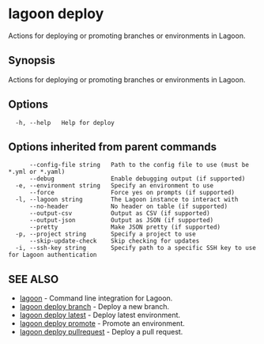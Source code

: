 # lagoon deploy

Actions for deploying or promoting branches or environments in Lagoon.

## Synopsis

Actions for deploying or promoting branches or environments in Lagoon.

## Options

```text
  -h, --help   Help for deploy
```

## Options inherited from parent commands

```text
      --config-file string   Path to the config file to use (must be *.yml or *.yaml)
      --debug                Enable debugging output (if supported)
  -e, --environment string   Specify an environment to use
      --force                Force yes on prompts (if supported)
  -l, --lagoon string        The Lagoon instance to interact with
      --no-header            No header on table (if supported)
      --output-csv           Output as CSV (if supported)
      --output-json          Output as JSON (if supported)
      --pretty               Make JSON pretty (if supported)
  -p, --project string       Specify a project to use
      --skip-update-check    Skip checking for updates
  -i, --ssh-key string       Specify path to a specific SSH key to use for Lagoon authentication
```

## SEE ALSO

* [lagoon](lagoon.md)     - Command line integration for Lagoon.
* [lagoon deploy branch](lagoon_deploy_branch.md)     - Deploy a new branch.
* [lagoon deploy latest](lagoon_deploy_latest.md)     - Deploy latest environment.
* [lagoon deploy promote](lagoon_deploy_promote.md)     - Promote an environment.
* [lagoon deploy pullrequest](lagoon_deploy_pullrequest.md)     - Deploy a pull request.

